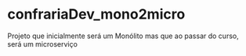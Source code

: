 # confrariaDev_mono2micro
Projeto que inicialmente será um Monólito mas que ao passar do curso, será um microserviço
